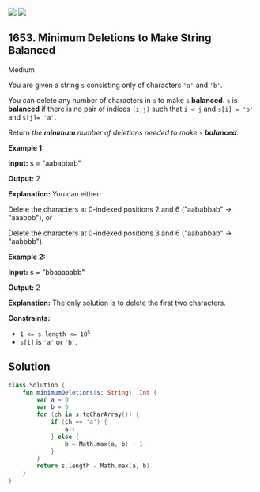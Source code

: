[![](https://img.shields.io/github/stars/javadev/LeetCode-in-Kotlin?label=Stars&style=flat-square)](https://github.com/javadev/LeetCode-in-Kotlin)
[![](https://img.shields.io/github/forks/javadev/LeetCode-in-Kotlin?label=Fork%20me%20on%20GitHub%20&style=flat-square)](https://github.com/javadev/LeetCode-in-Kotlin/fork)

## 1653\. Minimum Deletions to Make String Balanced

Medium

You are given a string `s` consisting only of characters `'a'` and `'b'`.

You can delete any number of characters in `s` to make `s` **balanced**. `s` is **balanced** if there is no pair of indices `(i,j)` such that `i < j` and `s[i] = 'b'` and `s[j]= 'a'`.

Return _the **minimum** number of deletions needed to make_ `s` _**balanced**_.

**Example 1:**

**Input:** s = "aababbab"

**Output:** 2

**Explanation:** You can either:

Delete the characters at 0-indexed positions 2 and 6 ("aababbab" -> "aaabbb"), or 

Delete the characters at 0-indexed positions 3 and 6 ("aababbab" -> "aabbbb").

**Example 2:**

**Input:** s = "bbaaaaabb"

**Output:** 2

**Explanation:** The only solution is to delete the first two characters.

**Constraints:**

*   <code>1 <= s.length <= 10<sup>5</sup></code>
*   `s[i]` is `'a'` or `'b'`.

## Solution

```kotlin
class Solution {
    fun minimumDeletions(s: String): Int {
        var a = 0
        var b = 0
        for (ch in s.toCharArray()) {
            if (ch == 'a') {
                a++
            } else {
                b = Math.max(a, b) + 1
            }
        }
        return s.length - Math.max(a, b)
    }
}
```